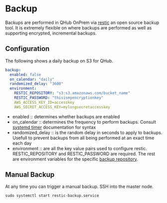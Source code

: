 # Backup

Backups are performed in QHub OnPrem via [restic](https://restic.net/)
an open source backup tool. It is extremely flexible on where backups
are performed as well as supporting encrypted, incremental backups.

## Configuration

The following shows a daily backup on S3 for QHub.

```yaml
backup:
  enabled: false
  on_calendar: "daily"
  randomized_delay: "3600"
  environment:
    RESTIC_REPOSITORY: "s3:s3.amazonaws.com/bucket_name"
    RESTIC_PASSWORD: "thisismyencryptionkey"
    AWS_ACCESS_KEY_ID=accesskey
    AWS_SECRET_ACCESS_KEY=mylongsecretaccesskey
```

 - enabled :: determines whether backups are enabled
 - on_calendar :: determines the frequency to perform backups. Consult [systemd timer](https://www.freedesktop.org/software/systemd/man/systemd.timer.html) documentation for syntax
 - randomized_delay :: is the random delay in seconds to apply to backups. Usefull to prevent backups from all being performed at an exact time each day
  - environment :: are all the key value pairs used to configure restic. RESTIC_REPOSITORY and RESTIC_PASSWORD are required. The rest are environment variables for the specific [backup repository](https://restic.readthedocs.io/en/stable/030_preparing_a_new_repo.html).

## Manual Backup

At any time you can trigger a manual backup. SSH into the master node.

```shell
sudo systemctl start restic-backup.service
```
